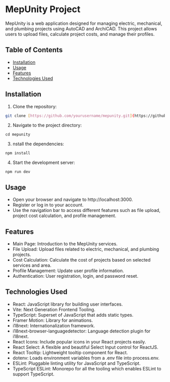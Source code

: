 # MepUnity Project

MepUnity is a web application designed for managing electric, mechanical, and plumbing projects using AutoCAD and ArchiCAD. This project allows users to upload files, calculate project costs, and manage their profiles.

## Table of Contents

- [Installation](#installation)
- [Usage](#usage)
- [Features](#features)
- [Technologies Used](#technologies-used)

## Installation

1. Clone the repository:

```bash
git clone [https://github.com/yourusername/mepunity.git](https://github.com/Guram12/mepunity_front.git)

```

2. Navigate to the project directory:

```
cd mepunity
```

3. nstall the dependencies:

```
npm install
```

4. Start the development server:

```
npm run dev
```


## Usage

* Open your browser and navigate to http://localhost:3000.
* Register or log in to your account.
* Use the navigation bar to access different features such as file upload, project cost calculation, and profile management.


## Features

* Main Page: Introduction to the MepUnity services.
* File Upload: Upload files related to electric, mechanical, and plumbing projects.
* Cost Calculation: Calculate the cost of projects based on selected services and area.
* Profile Management: Update user profile information.
* Authentication: User registration, login, and password reset.


## Technologies Used
 
* React: JavaScript library for building user interfaces.
* Vite: Next Generation Frontend Tooling.
* TypeScript: Superset of JavaScript that adds static types.
* Framer Motion: Library for animations.
* i18next: Internationalization framework.
* i18next-browser-languagedetector: Language detection plugin for i18next.
* React Icons: Include popular icons in your React projects easily.
* React Select: A flexible and beautiful Select Input control for ReactJS.
* React Tooltip: Lightweight tooltip component for React.
* dotenv: Loads environment variables from a .env file into process.env.
* ESLint: Pluggable linting utility for JavaScript and TypeScript.
* TypeScript ESLint: Monorepo for all the tooling which enables ESLint to support TypeScript.












